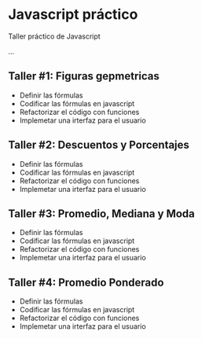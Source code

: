 # Javascript práctico

Taller práctico de Javascript

...

## Taller #1: Figuras gepmetricas

- Definir las fórmulas
- Codificar las fórmulas en javascript
- Refactorizar el código con funciones
- Implemetar una irterfaz para el usuario

## Taller #2: Descuentos y Porcentajes

- Definir las fórmulas
- Codificar las fórmulas en javascript
- Refactorizar el código con funciones
- Implemetar una irterfaz para el usuario

## Taller #3: Promedio, Mediana y Moda

- Definir las fórmulas
- Codificar las fórmulas en javascript
- Refactorizar el código con funciones
- Implemetar una irterfaz para el usuario

## Taller #4: Promedio Ponderado

- Definir las fórmulas
- Codificar las fórmulas en javascript
- Refactorizar el código con funciones
- Implemetar una irterfaz para el usuario

